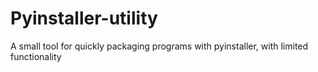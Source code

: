 # Pyinstaller-utility
A small tool for quickly packaging programs with pyinstaller, with limited functionality
